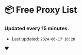 # :package: Free Proxy List
### Updated every 15 minutes.

- Last updated: `2024-06-17 10:28`

:heart:
